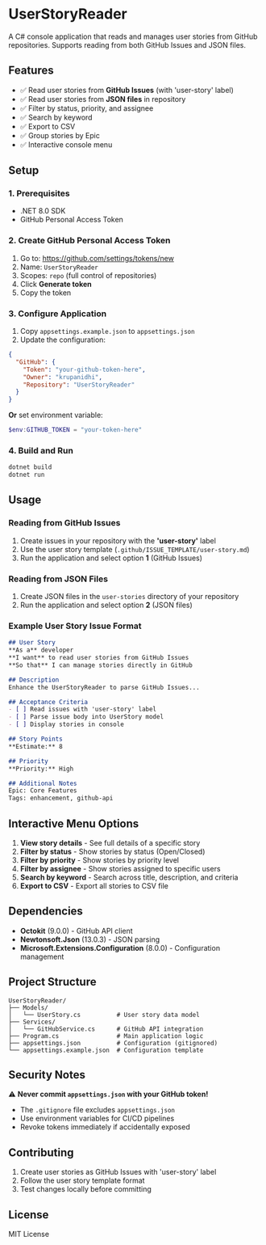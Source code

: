 # UserStoryReader

A C# console application that reads and manages user stories from GitHub repositories. Supports reading from both GitHub Issues and JSON files.

## Features

- ✅ Read user stories from **GitHub Issues** (with 'user-story' label)
- ✅ Read user stories from **JSON files** in repository
- ✅ Filter by status, priority, and assignee
- ✅ Search by keyword
- ✅ Export to CSV
- ✅ Group stories by Epic
- ✅ Interactive console menu

## Setup

### 1. Prerequisites

- .NET 8.0 SDK
- GitHub Personal Access Token

### 2. Create GitHub Personal Access Token

1. Go to: https://github.com/settings/tokens/new
2. Name: `UserStoryReader`
3. Scopes: `repo` (full control of repositories)
4. Click **Generate token**
5. Copy the token

### 3. Configure Application

1. Copy `appsettings.example.json` to `appsettings.json`
2. Update the configuration:

```json
{
  "GitHub": {
    "Token": "your-github-token-here",
    "Owner": "krupanidhi",
    "Repository": "UserStoryReader"
  }
}
```

**Or** set environment variable:
```powershell
$env:GITHUB_TOKEN = "your-token-here"
```

### 4. Build and Run

```powershell
dotnet build
dotnet run
```

## Usage

### Reading from GitHub Issues

1. Create issues in your repository with the **'user-story'** label
2. Use the user story template (`.github/ISSUE_TEMPLATE/user-story.md`)
3. Run the application and select option **1** (GitHub Issues)

### Reading from JSON Files

1. Create JSON files in the `user-stories` directory of your repository
2. Run the application and select option **2** (JSON files)

### Example User Story Issue Format

```markdown
## User Story
**As a** developer
**I want** to read user stories from GitHub Issues
**So that** I can manage stories directly in GitHub

## Description
Enhance the UserStoryReader to parse GitHub Issues...

## Acceptance Criteria
- [ ] Read issues with 'user-story' label
- [ ] Parse issue body into UserStory model
- [ ] Display stories in console

## Story Points
**Estimate:** 8

## Priority
**Priority:** High

## Additional Notes
Epic: Core Features
Tags: enhancement, github-api
```

## Interactive Menu Options

1. **View story details** - See full details of a specific story
2. **Filter by status** - Show stories by status (Open/Closed)
3. **Filter by priority** - Show stories by priority level
4. **Filter by assignee** - Show stories assigned to specific users
5. **Search by keyword** - Search across title, description, and criteria
6. **Export to CSV** - Export all stories to CSV file

## Dependencies

- **Octokit** (9.0.0) - GitHub API client
- **Newtonsoft.Json** (13.0.3) - JSON parsing
- **Microsoft.Extensions.Configuration** (8.0.0) - Configuration management

## Project Structure

```
UserStoryReader/
├── Models/
│   └── UserStory.cs          # User story data model
├── Services/
│   └── GitHubService.cs      # GitHub API integration
├── Program.cs                # Main application logic
├── appsettings.json          # Configuration (gitignored)
└── appsettings.example.json  # Configuration template
```

## Security Notes

⚠️ **Never commit `appsettings.json` with your GitHub token!**

- The `.gitignore` file excludes `appsettings.json`
- Use environment variables for CI/CD pipelines
- Revoke tokens immediately if accidentally exposed

## Contributing

1. Create user stories as GitHub Issues with 'user-story' label
2. Follow the user story template format
3. Test changes locally before committing

## License

MIT License
